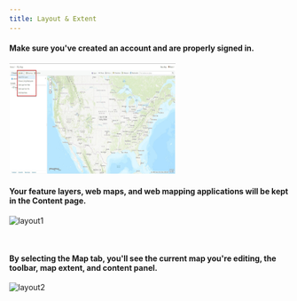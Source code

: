```yaml
---
title: Layout & Extent
---
```


#### Make sure you've created an account and are properly signed in. 
<html><img src="https://raw.githubusercontent.com/nulib-ds/arcgis_online/gh-pages/img/add_data_1.jpg" width="300" height="200"></html>
<br>

#### Your feature layers, web maps, and web mapping applications will be kept in the Content page.
![layout1](/arcgis-online/img/content_page.jpg)

<br>

#### By selecting the Map tab, you'll see the current map you're editing, the toolbar, map extent, and content panel. 
![layout2](/arcgis-online/img/map.jpg)
